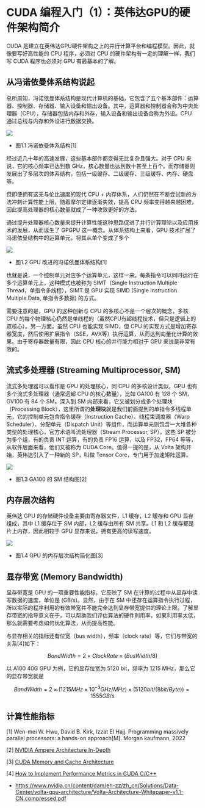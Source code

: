 
# CUDA 编程入门（1）：英伟达GPU的硬件架构简介


CUDA 是建立在英伟达GPU硬件架构之上的并行计算平台和编程模型。因此，就像要写好高性能的 CPU 程序，必须对 CPU 的硬件架构有一定的理解一样，我们写 CUDA 程序也必须对 GPU 有最基本的了解。

## 从冯诺依曼体系结构说起

总所周知，冯诺依曼体系结构是现代计算机的基础，它包含了五个基本部件：运算器、控制器、存储器、输入设备和输出设备。其中，运算器和控制器合称为中央处理器（CPU），存储器包括内存和外存，输入设备和输出设备合称为外设。CPU 通过总线与内存和外设进行数据交换。

![](./01_von_cpu.png)
* 图1.1 冯诺依曼体系结构[1]

经过近几十年的高速发展，这些基本部件都变得无比复杂且强大。对于 CPU 来说，它的核心频率已达到数 GHz，核心数量也达到数十甚至上百个。而存储器则发展出了多层次的体系结构，包括一级缓存、二级缓存、三级缓存、内存、硬盘等。

但即便拥有这无与伦比速度的现代 CPU + 内存体系，人们仍然在不断尝试新的方法冲刺计算性能上限。随着摩尔定律逐渐失效，提高 CPU 频率变得越来越困难，因此提高处理器的核心数量就成了一种收效更好的方法。

通过提升处理器核心数量来提升计算性能这种思路促进了并行计算理论以及应用技术的发展，从而诞生了 GPGPU 这一概念。从体系结构上来看，GPU 技术扩展了冯诺依曼结构中的运算单元，将其从单个变成了多个

![](./01_von_gpu.png)
* 图1.2 GPU 改进的冯诺依曼体系结构[1]

也就是说，一个控制单元对应多个运算单元，这样一来，每条指令可以同时运行在多个运算单元上，这种模式也被称为 SIMT（Single Instruction Multiple Thread，单指令多线程），SIMT 是 GPU 实现 SIMD (Single Instruction Multiple Data, 单指令多数据) 的方式。

需要注意的是，GPU 的这种创新与 CPU 的多核心不是一个层次的概念，多核 CPU 的每个物理核心仍然是单线程的（虽然CPU有超线程技术，但只是逻辑上的双核心）。另一方面，虽然 CPU 也能实现 SIMD，但 CPU 的实现方式是增加寄存器宽度，然后使用扩展指令（SSE，AVX等）执行运算，从而达到向量化计算的效果。由于寄存器数量有限，因此 CPU 核心的并行能力相对于 GPU 来说是非常有限的。

## 流式多处理器 (Streaming Multiprocessor, SM)

流式多处理器可以看作是 GPU 的处理核心，同 CPU 的多核设计类似，GPU 也有多个流式多处理器（通常远超 CPU 的核心数量），比如 GA100 有 128 个 SM，GV100 有 84 个 SM。深入到 SM 内部来看，它又被划分成多个处理块（Processing Block），这里所谓的**处理块**就是我们前面提到的单指令多线程单元，它的控制单元包含指令缓存（Instruction Cache）、线程束调度器（Warp Scheduler）、分配单元（Dispatch Unit）等组件，而运算单元则包含一大堆各种类型的处理核心，官方术语叫流处理器（Stream Processor, SP），这些 SP 被分为多个组，有的负责 INT 运算，有的负责 FP16 运算，以及 FP32，FP64 等等，从软件层面来看，他们又被称为 CUDA Core。值得一提的是，从 Volta 架构开始，英伟达引入了一种新的 SP，叫做 Tensor Core，专门用于加速矩阵运算。

![](./01_a100_sm.png)
* 图1.3 GA100 的 SM 结构图[2]

## 内存层次结构
 
英伟达 GPU 的存储硬件设备主要由寄存器文件，L1 缓存，L2 缓存和 GPU 显存组成，其中 L1 缓存位于 SM 内部，L2 缓存由所有 SM 共享。L1 和 L2 缓存都是片上内存，因此相较于 GPU 显存来说，拥有更高的读写速度。

![](./01_memory_hierachy.png)
* 图1.4 GPU 的内存层次结构简化图[3]

## 显存带宽 (Memory Bandwidth)

显存带宽是 GPU 的一项重要性能指标，它反映了 SM 在计算的过程中从显存中读写数据的速度，单位是 (GB/s)。显然，由于在 SM 中还存在运算指令执行过程，所以实际的程序利用的有效带宽并不能完全达到显存带宽提供的理论上限。了解显存带宽的指导意义在于，可以帮助我们评估算法的硬件利用率，如果利用率太低，那么就需要考虑如何优化算法，从而提高性能。

与显存相关的指标还有位宽（bus width），频率（clock rate）等，它们与带宽的关系[4]如下：

$$
BandWidth = 2 \times ClockRate \times (BusWidth / 8)
$$

以 A100 40G GPU 为例，它的显存位宽为 5120 bit，频率为 1215 MHz，那么它的显存带宽就是

$$
BandWidth = 2 \times (1215MHz \times 10^{-3} GHz/MHz)  \times (5120 bit / (8bit/Byte)) = 1555 GB/s
$$

## 计算性能指标



[1] Wen-mei W. Hwu, David B. Kirk, Izzat El Hajj. Programming massively parallel processors: a hands-on approach[M]. Morgan kaufmann, 2022

[2] [NVIDIA Ampere Architecture In-Depth](https://developer.nvidia.com/blog/nvidia-ampere-architecture-in-depth/)

[3] [CUDA Memory and Cache Architecture](http://supercomputingblog.com/cuda/cuda-memory-and-cache-architecture/)

[4] [How to Implement Performance Metrics in CUDA C/C++](https://developer.nvidia.com/blog/how-implement-performance-metrics-cuda-cc/)

* https://www.nvidia.cn/content/dam/en-zz/zh_cn/Solutions/Data-Center/volta-gpu-architecture/Volta-Architecture-Whitepaper-v1.1-CN.compressed.pdf

